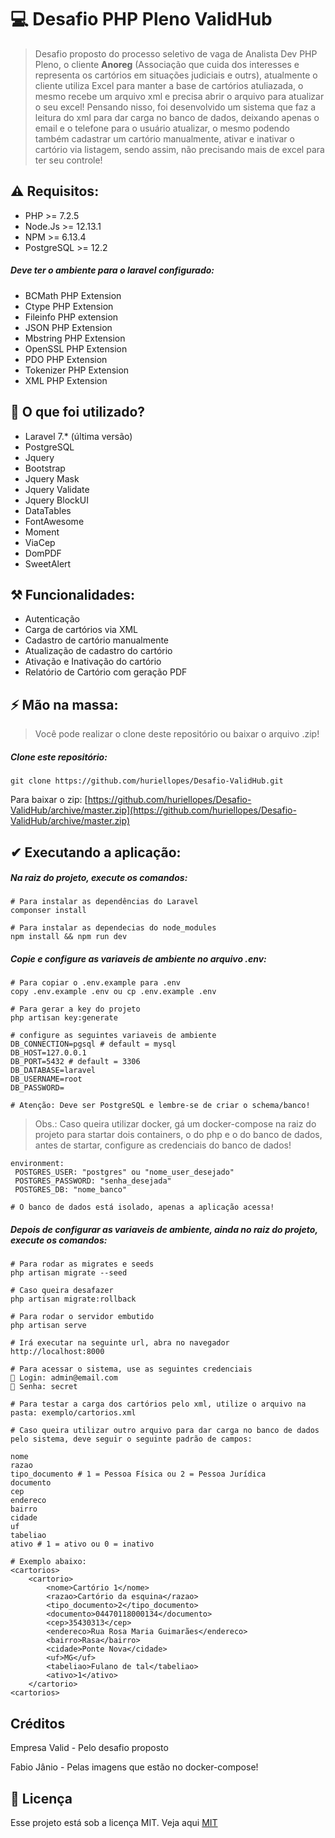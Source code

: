 # 💻 Desafio PHP Pleno ValidHub

> Desafio proposto do processo seletivo de vaga de Analista Dev PHP Pleno, o cliente **Anoreg** (Associação que cuida dos interesses e representa os cartórios 
>em situações judiciais e outrs), atualmente o cliente utiliza Excel para manter a base de cartórios atuliazada, o mesmo 
>recebe um arquivo xml e precisa abrir o arquivo para atualizar o seu excel! Pensando nisso, foi desenvolvido um sistema 
>que faz a leitura do xml para dar carga no banco de dados, deixando apenas o email e o telefone para o usuário atualizar,
>o mesmo podendo também cadastrar um cartório manualmente, ativar e inativar o cartório via listagem, sendo assim, não 
>precisando mais de excel para ter seu controle!

## ⚠ Requisitos:

- PHP >= 7.2.5
- Node.Js >= 12.13.1
- NPM >= 6.13.4
- PostgreSQL >= 12.2

##### Deve ter o ambiente para o laravel configurado:

- BCMath PHP Extension
- Ctype PHP Extension
- Fileinfo PHP extension
- JSON PHP Extension
- Mbstring PHP Extension
- OpenSSL PHP Extension
- PDO PHP Extension
- Tokenizer PHP Extension
- XML PHP Extension


## 📝 O que foi utilizado?

- Laravel 7.* (última versão)
- PostgreSQL
- Jquery
- Bootstrap
- Jquery Mask
- Jquery Validate
- Jquery BlockUI
- DataTables
- FontAwesome
- Moment
- ViaCep
- DomPDF
- SweetAlert

## ⚒ Funcionalidades:

- Autenticação
- Carga de cartórios via XML
- Cadastro de cartório manualmente
- Atualização de cadastro do cartório
- Ativação e Inativação do cartório
- Relatório de Cartório com geração PDF

## ⚡ Mão na massa: 

> Você pode realizar o clone deste repositório ou baixar o arquivo .zip!

##### Clone este repositório:

````
git clone https://github.com/huriellopes/Desafio-ValidHub.git
````

Para baixar o zip: [https://github.com/huriellopes/Desafio-ValidHub/archive/master.zip](https://github.com/huriellopes/Desafio-ValidHub/archive/master.zip)

## ✔ Executando a aplicação:

##### Na raiz do projeto, execute os comandos:

````
# Para instalar as dependências do Laravel
componser install

# Para instalar as dependecias do node_modules
npm install && npm run dev
```` 

##### Copie e configure as variaveis de ambiente no arquivo .env:

````
# Para copiar o .env.example para .env
copy .env.example .env ou cp .env.example .env

# Para gerar a key do projeto
php artisan key:generate

# configure as seguintes variaveis de ambiente
DB_CONNECTION=pgsql # default = mysql
DB_HOST=127.0.0.1
DB_PORT=5432 # default = 3306
DB_DATABASE=laravel
DB_USERNAME=root
DB_PASSWORD=

# Atenção: Deve ser PostgreSQL e lembre-se de criar o schema/banco!
````

> Obs.: Caso queira utilizar docker, gá um docker-compose na raiz do projeto para startar dois containers,
>o do php e o do banco de dados, antes de startar, configure as credenciais do banco de dados!

````
environment:
 POSTGRES_USER: "postgres" ou "nome_user_desejado"
 POSTGRES_PASSWORD: "senha_desejada"
 POSTGRES_DB: "nome_banco"

# O banco de dados está isolado, apenas a aplicação acessa!
````

##### Depois de configurar as variaveis de ambiente, ainda no raiz do projeto, execute os comandos:

````
# Para rodar as migrates e seeds
php artisan migrate --seed

# Caso queira desafazer
php artisan migrate:rollback

# Para rodar o servidor embutido
php artisan serve

# Irá executar na seguinte url, abra no navegador
http://localhost:8000

# Para acessar o sistema, use as seguintes credenciais
👨 ‍Login: admin@email.com
🔐 Senha: secret

# Para testar a carga dos cartórios pelo xml, utilize o arquivo na pasta: exemplo/cartorios.xml

# Caso queira utilizar outro arquivo para dar carga no banco de dados pelo sistema, deve seguir o seguinte padrão de campos:

nome
razao
tipo_documento # 1 = Pessoa Física ou 2 = Pessoa Jurídica
documento
cep
endereco
bairro
cidade
uf
tabeliao
ativo # 1 = ativo ou 0 = inativo

# Exemplo abaixo:
<cartorios>
	<cartorio>
		<nome>Cartório 1</nome>
		<razao>Cartório da esquina</razao>
		<tipo_documento>2</tipo_documento>
		<documento>04470118000134</documento>
		<cep>35430313</cep>
		<endereco>Rua Rosa Maria Guimarães</endereco>
		<bairro>Rasa</bairro>
		<cidade>Ponte Nova</cidade>
		<uf>MG</uf>
		<tabeliao>Fulano de tal</tabeliao>
		<ativo>1</ativo>
	</cartorio>
<cartorios>
````

## Créditos

Empresa Valid - Pelo desafio proposto

Fabio Jânio - Pelas imagens que estão no docker-compose!

## 📝 Licença

Esse projeto está sob a licença MIT. Veja aqui [MIT](LICENSE)

